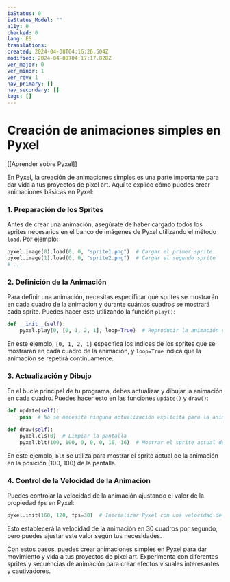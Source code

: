 ```yaml
---
iaStatus: 0
iaStatus_Model: ""
a11y: 0
checked: 0
lang: ES
translations: 
created: 2024-04-08T04:16:26.504Z
modified: 2024-04-08T04:17:17.828Z
ver_major: 0
ver_minor: 1
ver_rev: 1
nav_primary: []
nav_secondary: []
tags: []
---
```

# Creación de animaciones simples en Pyxel

[[Aprender sobre Pyxel]]

En Pyxel, la creación de animaciones simples es una parte importante para dar vida a tus proyectos de pixel art. Aquí te explico cómo puedes crear animaciones básicas en Pyxel:

### 1. Preparación de los Sprites

Antes de crear una animación, asegúrate de haber cargado todos los sprites necesarios en el banco de imágenes de Pyxel utilizando el método `load`. Por ejemplo:

```python
pyxel.image(0).load(0, 0, "sprite1.png")  # Cargar el primer sprite
pyxel.image(1).load(0, 0, "sprite2.png")  # Cargar el segundo sprite
# ...
```

### 2. Definición de la Animación

Para definir una animación, necesitas especificar qué sprites se mostrarán en cada cuadro de la animación y durante cuántos cuadros se mostrará cada sprite. Puedes hacer esto utilizando la función `play()`:

```python
def __init__(self):
    pyxel.play(0, [0, 1, 2, 1], loop=True)  # Reproducir la animación con los sprites 0, 1, 2, 1
```

En este ejemplo, `[0, 1, 2, 1]` especifica los índices de los sprites que se mostrarán en cada cuadro de la animación, y `loop=True` indica que la animación se repetirá continuamente.

### 3. Actualización y Dibujo

En el bucle principal de tu programa, debes actualizar y dibujar la animación en cada cuadro. Puedes hacer esto en las funciones `update()` y `draw()`:

```python
def update(self):
    pass  # No se necesita ninguna actualización explícita para la animación

def draw(self):
    pyxel.cls(0)  # Limpiar la pantalla
    pyxel.blt(100, 100, 0, 0, 0, 16, 16)  # Mostrar el sprite actual de la animación
```

En este ejemplo, `blt` se utiliza para mostrar el sprite actual de la animación en la posición (100, 100) de la pantalla.

### 4. Control de la Velocidad de la Animación

Puedes controlar la velocidad de la animación ajustando el valor de la propiedad `fps` en Pyxel:

```python
pyxel.init(160, 120, fps=30)  # Inicializar Pyxel con una velocidad de fotogramas de 30 cuadros por segundo
```

Esto establecerá la velocidad de la animación en 30 cuadros por segundo, pero puedes ajustar este valor según tus necesidades.

Con estos pasos, puedes crear animaciones simples en Pyxel para dar movimiento y vida a tus proyectos de pixel art. Experimenta con diferentes sprites y secuencias de animación para crear efectos visuales interesantes y cautivadores.